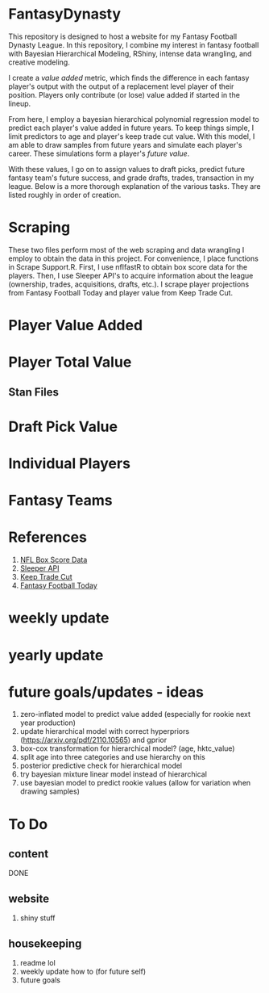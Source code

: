 # FantasyDynasty
This repository is designed to host a website for my Fantasy Football Dynasty League. In this repository,
I combine my interest in fantasy football with Bayesian Hierarchical Modeling, RShiny, intense data
wrangling, and creative modeling.

I create a *value added* metric, which finds the difference in each fantasy player's output
with the output of a replacement level player of their position.
Players only contribute (or lose) value added if started in the lineup.

From here, I employ a bayesian hierarchical polynomial regression model to predict each player's value added in future years.
To keep things simple, I limit predictors to age and player's keep trade cut value. With this model,
I am able to draw samples from future years and simulate each player's career. These simulations form
a player's *future value*.

With these values, I go on to assign values to draft picks, predict future fantasy team's future success, and
grade drafts, trades, transaction in my league. Below is a more thorough explanation of the various tasks.
They are listed roughly in order of creation. 

# Scraping

These two files perform most of the web scraping and data wrangling I employ to obtain the data in this project.
For convenience, I place functions in Scrape Support.R. First, I use nflfastR to obtain box score data for the players. Then, I use
Sleeper API's to acquire information about the league (ownership, trades, acquisitions, drafts, etc.). I scrape player projections from
Fantasy Football Today and player value from Keep Trade Cut.


# Player Value Added



# Player Total Value

## Stan Files

# Draft Pick Value

# Individual Players

# Fantasy Teams

# References

1. [NFL Box Score Data](https://www.nflfastr.com)
2. [Sleeper API](https://docs.sleeper.com)
3. [Keep Trade Cut](https://keeptradecut.com)
4. [Fantasy Football Today](https://www.fftoday.com/rankings)

# weekly update

# yearly update

# future goals/updates - ideas
1. zero-inflated model to predict value added (especially for rookie next year production)
2. update hierarchical model with correct hyperpriors (https://arxiv.org/pdf/2110.10565) and gprior
3. box-cox transformation for hierarchical model? (age, hktc_value)
4. split age into three categories and use hierarchy on this
5. posterior predictive check for hierarchical model
6. try bayesian mixture linear model instead of hierarchical
7. use bayesian model to predict rookie values (allow for variation when drawing samples)




# To Do

## content
DONE

## website
1. shiny stuff

## housekeeping
1. readme lol
2. weekly update how to (for future self)
3. future goals




